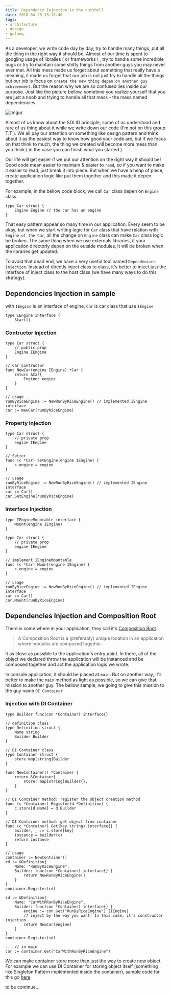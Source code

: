 ```yaml
---
title: Dependency Injection in the nutshell
date: 2018-04-25 13:13:40
tags:
- architecture
- design
- golang
---
```


As a developer, we write code day by day, try to handle many things, put all the thing in the right way it should be. Almost of our time is spent to googling usage of libralies ( or frameworks ) , try to handle some incredible bugs or try to maintain some shitty things from another guys you may never ever met. All this mess made us forget about something that really have a meaning, it made us forget that our job is not just try to handle all the things but our job is focus on `create the new thing depen on another guy achievement`. But the reason why we are so confused lies inside our purpose. Just like the picture bellow, sometime you realize yourself that you are just a noob and trying to handle all that mess - the mess named dependencies.

<!-- more -->

![Imgur](https://i.imgur.com/U1ahhBd.jpg)

Almost of us know about the SOLID principle, some of us understood and rare of us thing about it while we write down our code (I'm not on this group T.T ). We all pay our attention on something like design pattern and think about it as the easiest way to know how good your code are, but if we focus on that think to much, the thing we created will become more mess than you think ( in the case you can finish what you started ).

Our life will get easier if we put our attention on the right way it should be! Good code mean easier to maintain & easier to `read`, so if you want to make it easier to read, just break it into piece. But when we have a heap of piece, create application logic like put them together and this made it depen together.

For example, in the bellow code block, we call `Car` class depen on `Engine` class.

```golang
type Car struct {
    Engine Engine // the car has an engine
}
```

That easy pattern appear so many time in our application. Every seem to be okay, but when we start writing logic for `Car` class that have relation with `Engine of the Car`, all the change on `Engine` class can make `Car` class logic be broken. The same thing when we use externals libraries, if your application directorly depen on the outside modules, it will be broken when the libraries get updated.

To avoid that dead end, we have a very useful tool named `Dependencies Injection`. Instead of directly inject class to class, it's better to inject just the interface of inject class to the host class (we have many ways to do this strategy).

## Dependencies Injection in sample

with `IEngine` is an interface of engine, `Car` is car class that use `IEngine`

```golang
type IEngine interface {
    Start()
```

### Contructor Injection

```golang
type Car struct {
    // public prop
    Engine IEngine
}

// Car Contructor
func NewCar(engine IEngine) *Car {
    return &Car{
        Engine: engine
    }
}

// usage
runByRiceEngine := NewRunByRiceEngine() // implemented IEngine interface
car := NewCar(runByRiceEngine)
```

### Property Injection

```golang
type Car struct {
    // private prop
    engine IEngine
}

// Setter
func (c *Car) SetEngine(engine IEngine) {
    c.engine = engine
}

// usage
runByRiceEngine := NewRunByRiceEngine() // implemented IEngine interface
car := Car()
car.SetEngine(runByRiceEngine)
```

### Interface Injection

```golang
type IEngineMountable interface {
    Mount(engine IEngine)
}

type Car struct {
    // private prop
    engine IEngine
}

// implement IEngineMountable
func (c *Car) Mount(engine IEngine) {
    c.engine = engine
}

// usage
runByRiceEngine := NewRunByRiceEngine() // implemented IEngine interface
car := Car()
car.Mount(runByRiceEngine)
```

## Dependencies Injection and Composition Root

There is some where in your application, they call it's [Composition Root](http://blog.ploeh.dk/2011/07/28/CompositionRoot/). 

> A Composition Root is a (preferably) unique location in an application where modules are composed together.

It as close as possible to the application's entry point. In there, all of the object we declared throw the application will be instanced and be composed together and act the application logic we wrote.

In console application, it should be placed at `main`. But on another way, it's better to make the `main` method as light as possible, so we can give that mission to another guy. The bellow sample, we going to give this mission to the guy name `DI Container`

### Injection with DI Container

```golang
type Builder func(con *Container) interface{}

// definition class
type Definition struct {
    Name string
    Builder Builder
}

// DI Container class
type Container struct {
    store map[string]Builder
}

func NewContainer() *Container {
    return &Container{
        store: map[string]Builder{},
    }
}

// DI Container method: register the object creation method
func (c *Container) Register(d *Definition) {
    c.store[d.Name] = d.Builder
}

// DI Container method: get object from container
func (c *Container) Get(key string) interface{} {
    builder, _ := c.store[key]
    instance = builder(c)
    return instance
}

// usage
container := NewContainer()
rd := &Definition{
    Name: "RunByRiceEngine",
    Builder: func(con *Container) interface{} {
        return NewRunByRiceEngine()
    }
}
container.Register(rd)

sd := &Definition{
    Name: "CarWithRunByRiceEngine",
    Builder: func(con *Container) interface{} {
        engine := con.Get("RunByRiceEngine").(IEngine)
        // inject by the way you want! In this case, it's constructor injection
        return NewCar(engine)
    }
}
container.Register(sd)

... // in main
car := container.Get("CarWithRunByRiceEngine")
```

We can make container store more than just the way to create new object. For example we can use DI Container for storing object itself (something like Singleton Pattern implemented inside the container), sample code for this go [here](https://gist.github.com/khanhtc1202/88411fb3e33f7dd4c5e0b11618b87016).

to be continue...
